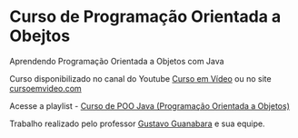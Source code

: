 # Curso de Programação Orientada a Obejtos
 
Aprendendo Programação Orientada a Objetos com Java



Curso disponibilizado no canal do Youtube [Curso em Vídeo](https://www.youtube.com/c/CursoemV%C3%ADdeo) ou no site [cursoemvideo.com](https://www.cursoemvideo.com/)

Acesse a playlist - [Curso de POO Java (Programação Orientada a Objetos)](https://www.youtube.com/playlist?list=PLHz_AreHm4dkqe2aR0tQK74m8SFe-aGsY)


Trabalho realizado pelo professor [Gustavo Guanabara](https://github.com/gustavoguanabara) e sua equipe.
